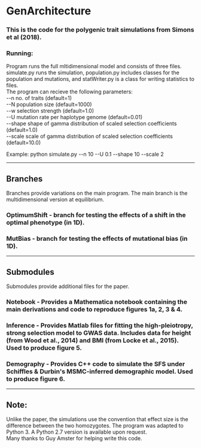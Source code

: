 # GenArchitecture
### This is the code for the polygenic trait simulations from Simons et al (2018).
### Running:
Program runs the full mltidimensional model and consists of three files. simulate.py runs the simulation, population.py includes classes for the population and mutations, and statWriter.py is a class for writing statistics to files.  
The program can recieve the following parameters:  
--n no. of traits (default=1)  
--N population size (default=1000)  
--w selection strength (default=1.0)  
--U mutation rate per haplotype genome (default=0.01)  
--shape shape of gamma distribution of scaled selection coefficients (default=1.0)  
--scale scale of gamma distribution of scaled selection coefficients (default=10.0)  
  
Example: python simulate.py --n 10 --U 0.1 --shape 10 --scale 2
__ __ __
## Branches
Branches provide variations on the main program. The main branch is the multidimensional version at equilibrium.
### OptimumShift - branch for testing the effects of a shift in the optimal phenotype (in 1D).
### MutBias - branch for testing the effects of mutational bias (in 1D).
__ __ __
## Submodules
Submodules provide additional files for the paper.
### Notebook - Provides a Mathematica notebook containing the main derivations and code to reproduce figures 1a, 2, 3 & 4.
### Inference - Provides Matlab files for fitting the high-pleiotropy, strong selection model to GWAS data. Includes data for height (from Wood et al., 2014) and BMI (from Locke et al., 2015). Used to produce figure 5.
### Demography - Provides C++ code to simulate the SFS under Schiffles & Durbin's MSMC-inferred demographic model. Used to produce figure 6.
__ __ __
## Note:
Unlike the paper, the simulations use the convention that effect size is the difference between the two homozygotes. 
The program was adapted to Python 3. A Python 2.7 version is available upon request.  
Many thanks to Guy Amster for helping write this code.
